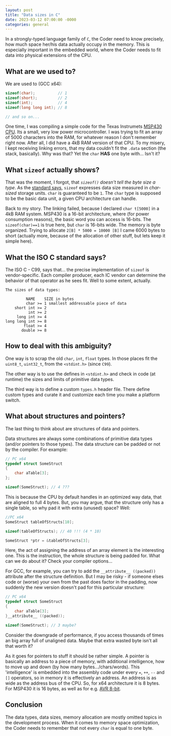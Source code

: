 ```yaml
---
layout: post
title: "Data sizes in C"
date: 2023-03-12 07:00:00 -0000
categories: general
---
```

In a strongly-typed language family of `C`, the Coder need to know precisely,
how much space her/his data actually occupy in the memory. This is especially important in 
the embedded world, where the Coder needs to fit data into physical extensions of the CPU.

## What are we used to?
We are used to (GCC x64):
```c
sizeof(char);          // 1
sizeof(short);         // 2
sizeof(int);           // 4
sizeof(long long int); // 8

// and so on...
```

One time, I was compiling a simple code for the Texas Instrumets 
[MSP430 CPU](https://en.wikipedia.org/wiki/TI_MSP430). Its a small, very low power microcontroller. 
I was trying to fit an array of 5000 characters into the RAM, for whatever reason I don't remember
right now. After all, I did have a 4kB RAM version of that CPU. To my misery, I kept receiving 
linking errors, that my data couldn't fit the `.data` section (the stack, basically). Why was that? Yet 
the `char` __HAS__ one byte with... Isn't it?

## What `sizeof` actually shows?
That was the moment, I forgot, that _`sizeof()` doesn't tell the byte size a type_. As the 
[standard says](https://en.wikipedia.org/wiki/Sizeof), `sizeof` expresses data size measured in _char-sized_
storage units. `char` is guaranteed to be `1`. The `char` type is supposed to be the basic data unit, a given
CPU architecture can handle.

Back to my story. The linking failed, because I declared `char t[5000]` in a 4kB RAM system. MSP430 is a
16-bit architecture, where (for power consumption reasons), the basic word you can access is 16-bits.
The `sizeof(char)==1` is true here, but `char` is 16-bits wide. The memory is byte organized. Trying to allocate
`2[B] * 5000 = 10000 [B]` I came 6000 bytes to short (actually more, because of the allocation of other stuff,
but lets keep it simple here).

## What the ISO C standard says?
The ISO C - C99, says that... the precise implementation of `sizeof` is vendor-specific. Each compiler producer,
each IC vendor can determine the behavior of that operator as he sees fit. Well to some extent, actually.
```shell
The sizes of data types:

         NAME    SIZE in bytes
         char >= 1 smallest addressable piece of data
    short int >= 2
          int >= 2
     long int >= 4
long long int >= 8
        float >= 4
	   double >= 8
```

## How to deal with this ambiguity?
One way is to scrap the old `char`, `int`, `float` types. In those places fit the `uint8_t`,
`uint32_t`,  from the `<stdint.h>` (since `C99`). 

The other way is to use the defines in `<stdint.h>` and check in code (at runtime) the sizes 
and limits of primitive data types.

The third way is to define a custom `types.h` header file. There define custom types 
and curate it and customize each time you make a platform switch.

## What about structures and pointers?
The last thing to think about are structures of data and pointers.

Data structures are always some combinations of primitive data types (and/or pointers to those types).
The data structure can be padded or not by the compiler. For example:

```c
// PC x64
typedef struct SomeStruct
{
	char aTable[3];
};

sizeof(SomeStruct); // 4 ???
```

This is because the CPU by default handles in an optimized way data, that are aligned to full 4 bytes.
But, you may argue, that the structure only has a single table, so why pad it with extra (unused) space?
Well:

```c
//PC x64
SomeStruct tableOfStructs[10];

sizeof(tableOfStructs); // 40 !!! (4 * 10)

SomeStruct *ptr = &tableOfStructs[3];
```

Here, the act of assigning the address of an array element is the interesting one. This is the instruction,
the whole structure is being padded for. What can we do about it? Check your compiler options...

For GCC, for example, you can try to add the `__attribute__ ((packed))` attribute after the structure 
definition. But I may be risky - if someone elses code or (worse) your own from the past does factor
in the padding, now suddenly the new version doesn't pad for this particular structure:

```c
// PC x64
typedef struct SomeStruct
{
	char aTable[3];
}__attribute__ ((packed));

sizeof(SomeStruct); // 3 maybe?
```

Consider the downgrade of performance, if you access thousands of times an big array full of unaligned data.
Maybe that extra wasted byte isn't all that worth it?

As it goes for pointers to stuff it should be rather simple. A pointer is basically an address to a piece of
memory, with additional intelligence, how to move up and down (by how many bytes.../chars/words). This
'intelligence' is embedded into the assembly code under every `=`, `++`, `--` and `[]` operators, so in memory
it is effectively an address. An address is as wide as the address bus of the CPU. So, for x64 architecture
it is 8 bytes. For MSP430 it is 16 bytes, as well as for e.g. 
[AVR 8-bit](https://en.wikipedia.org/wiki/AVR_microcontrollers).

## Conclusion
The data types, data sizes, memory allocation are mostly omitted topics in the development process. When it
comes to memory space optimization, the Coder needs to remember that not every `char` is equal to one byte.
